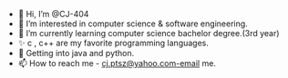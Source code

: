 - 👋 Hi, I’m @CJ-404
- 👀 I’m interested in computer science & software engineering.
- 🌱 I’m currently learning computer science bachelor degree.(3rd year)
- ✨ c , c++ are my favorite programming languages.
- 🎉 Getting into java and python.
- 📫 How to reach me - cj.ptsz@yahoo.com-email me.

<!---
CJ-404/CJ-404 is a ✨ special ✨ repository because its `README.md` (this file) appears on your GitHub profile.
You can click the Preview link to take a look at your changes.
--->

